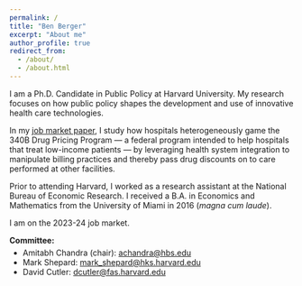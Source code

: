 ```yaml
---
permalink: /
title: "Ben Berger"
excerpt: "About me"
author_profile: true
redirect_from:
  - /about/
  - /about.html
---
```


I am a Ph.D. Candidate in Public Policy at Harvard University. My research focuses on how public policy shapes the development and use of innovative health care technologies. 

In my <a href="https://ben-berger.com/papers/bberger_jmp.pdf" target="_blank" onclick="_gaq.push(['_trackEvent','Download','PDF',this.href]);">job market paper</a>, I study how hospitals heterogeneously game the 340B Drug Pricing Program — a federal program intended to help hospitals that treat low-income patients — by leveraging health system integration to manipulate billing practices and thereby pass drug discounts on to care performed at other facilities.

Prior to attending Harvard, I worked as a research assistant at the National Bureau of Economic Research. I received a B.A. in Economics and Mathematics from the University of Miami in 2016 (_magna cum laude_).

I am on the 2023-24 job market.

<style>
  .committee-title {
    margin-bottom: 5px; /* Adjust this value as needed to reduce vertical space */
  }
  ul {
    margin-top: 0; /* Remove default top margin of ul */
  }
</style>

<div class="committee-title"><strong>Committee:</strong></div>
<ul>
  <li>Amitabh Chandra (chair): <a href="mailto:achandra@hbs.edu">achandra@hbs.edu</a></li>
  <li>Mark Shepard: <a href="mailto:mark_shepard@hks.harvard.edu">mark_shepard@hks.harvard.edu</a></li>
  <li>David Cutler: <a href="mailto:dcutler@fas.harvard.edu">dcutler@fas.harvard.edu</a></li>
</ul>

